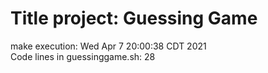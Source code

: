 # Title project: Guessing Game
make execution: Wed Apr  7 20:00:38 CDT 2021\
Code lines in guessinggame.sh: 28
